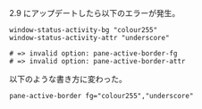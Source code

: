 2.9 にアップデートしたら以下のエラーが発生。

```
window-status-activity-bg "colour255"
window-status-activity-attr "underscore"

# => invalid option: pane-active-border-fg
# => invalid option: pane-active-border-attr
```

以下のような書き方に変わった。
```
pane-active-border fg="colour255","underscore"
```

